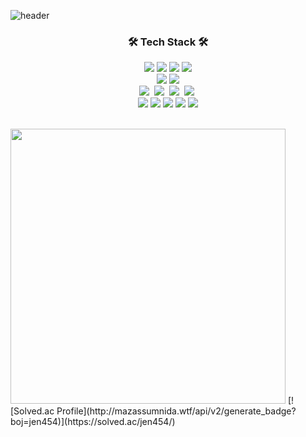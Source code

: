 ![header](https://capsule-render.vercel.app/api?type=waving&color=91D4C2&height=220&section=header&text=jen454;&fontSize=60&&fontColor=ffffff)
</div>
<h3 align="center">🛠 Tech Stack 🛠</h3>
<p align="center">
  <img src="https://img.shields.io/badge/html5-E34F26?style=for-the-badge&logo=html5&logoColor=white">
  <img src="https://img.shields.io/badge/css3-1572B6?style=for-the-badge&logo=css3&logoColor=white">
  <img src="https://img.shields.io/badge/Javascript-F7DF1E?style=for-the-badge&logo=javascript&logoColor=white">
  <img src="https://img.shields.io/badge/typescript-3178C6?style=for-the-badge&logo=typescript&logoColor=white">
  <br />
  <img src="https://img.shields.io/badge/React-40AEF0?style=for-the-badge&logo=react&logoColor=white"/>
  <img src="https://img.shields.io/badge/next.js-000000?style=for-the-badge&logo=next.js&logoColor=white">
  <br />
  <img src="https://img.shields.io/badge/Python-3766AB?style=for-the-badge&logo=Python&logoColor=white"/></a>&nbsp 
  <img src="https://img.shields.io/badge/Java-007396?style=for-the-badge&logo=Java&logoColor=white"/></a>&nbsp
  <img src="https://img.shields.io/badge/C++-00599C?style=for-the-badge&logo=C%2B%2B&logoColor=white"/></a>&nbsp 
  <img src="https://img.shields.io/badge/Mysql-11B48A?style=for-the-badge&logo=MySql&logoColor=white"/></a>&nbsp 
  <br />
  <img src="https://img.shields.io/badge/styledcomponents-DB7093?style=for-the-badge&logo=styledcomponents&logoColor=white">
  <img src="https://img.shields.io/badge/tailwindcss-06B6D4?style=for-the-badge&logo=tailwindcss&logoColor=white">   <img src="https://img.shields.io/badge/axios-5A29E4?style=for-the-badge&logo=axios&logoColor=white">
  <img src="https://img.shields.io/badge/recoil-3578E5?style=for-the-badge&logo=recoil&logoColor=white">
  <img src="https://img.shields.io/badge/zustand-orange?style=for-the-badge&logo=zustand&logoColor=white">
</p>

<br>
<div align-center>
  <img src="https://github-readme-stats-sigma-five.vercel.app/api?username=jen454&custom_title=jinwook's&nbsp;GitHub&nbsp;✨&bg_color=D1EDE1,91D4C2,3D82AB,68799E&title_color=fff&text_color=fff&count_private=true&line_height=24" style="width: 440px""/>
  [![Solved.ac Profile](http://mazassumnida.wtf/api/v2/generate_badge?boj=jen454)](https://solved.ac/jen454/)
</div>

